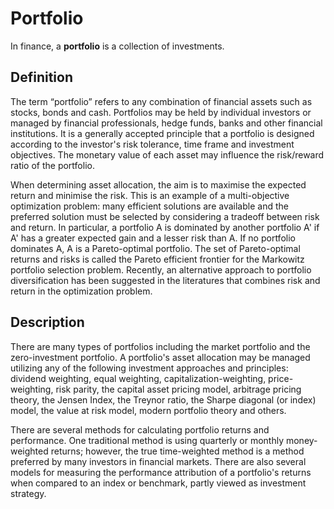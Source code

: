 # Portfolio

In finance, a **portfolio** is a collection of investments.

## Definition
The term “portfolio” refers to any combination of financial assets such as stocks, bonds and cash. Portfolios may be held by individual investors or managed by financial professionals, hedge funds, banks and other financial institutions. It is a generally accepted principle that a portfolio is designed according to the investor's risk tolerance, time frame and investment objectives. The monetary value of each asset may influence the risk/reward ratio of the portfolio.

When determining asset allocation, the aim is to maximise the expected return and minimise the risk. This is an example of a multi-objective optimization problem: many efficient solutions are available and the preferred solution must be selected by considering a tradeoff between risk and return. In particular, a portfolio A is dominated by another portfolio A' if A' has a greater expected gain and a lesser risk than A. If no portfolio dominates A, A is a Pareto-optimal portfolio. The set of Pareto-optimal returns and risks is called the Pareto efficient frontier for the Markowitz portfolio selection problem. Recently, an alternative approach to portfolio diversification has been suggested in the literatures that combines risk and return in the optimization problem.

## Description
There are many types of portfolios including the market portfolio and the zero-investment portfolio. A portfolio's asset allocation may be managed utilizing any of the following investment approaches and principles: dividend weighting, equal weighting, capitalization-weighting, price-weighting, risk parity, the capital asset pricing model, arbitrage pricing theory, the Jensen Index, the Treynor ratio, the Sharpe diagonal (or index) model, the value at risk model, modern portfolio theory and others.

There are several methods for calculating portfolio returns and performance. One traditional method is using quarterly or monthly money-weighted returns; however, the true time-weighted method is a method preferred by many investors in financial markets. There are also several models for measuring the performance attribution of a portfolio's returns when compared to an index or benchmark, partly viewed as investment strategy.